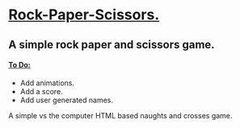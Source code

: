 <h1><ins>Rock-Paper-Scissors.</ins></h1>

<h2>A simple rock paper and scissors game.</h2>

<h4> <ins> To Do: </ins></h4>
<ul> 
  <li> Add animations. </li>
  <li> Add a score. </li>
  <li> Add user generated names. </li>
</ul>

<p> A simple vs the computer HTML based naughts and crosses game. </p>
